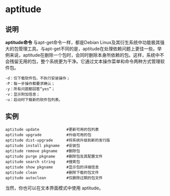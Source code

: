 # **aptitude**

## 说明

**aptitude命令** 与apt-get命令一样，都是Debian Linux及其衍生系统中功能极其强大的包管理工具。与apt-get不同的是，aptitude在处理依赖问题上更佳一些。举例来说，aptitude在删除一个包时，会同时删除本身所依赖的包。这样，系统中不会残留无用的包，整个系统更为干净。它通过文本操作菜单和命令两种方式管理软件包。

```
-d：仅下载软件包，不执行安装操作；
-P：每一步操作都要求确认；
-y：所有问题都回答“yes”；
-v：显示附加信息；
-u：启动时下载新的软件包列表。
```

## 实例

```
aptitude update            #更新可用的包列表
aptitude upgrade           #升级可用的包
aptitude dist-upgrade      #将系统升级到新的发行版
aptitude install pkgname   #安装包
aptitude remove pkgname    #删除包
aptitude purge pkgname     #删除包及其配置文件
aptitude search string     #搜索包
aptitude show pkgname      #显示包的详细信息
aptitude clean             #删除下载的包文件
aptitude autoclean         #仅删除过期的包文件
```

当然，你也可以在文本界面模式中使用 aptitude。


